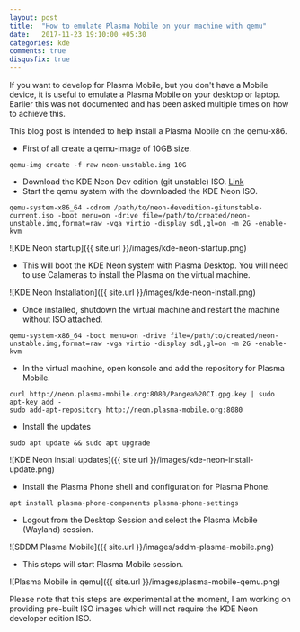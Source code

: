 ```yaml
---
layout: post
title:  "How to emulate Plasma Mobile on your machine with qemu"
date:   2017-11-23 19:10:00 +05:30
categories: kde
comments: true
disqusfix: true
---
```


If you want to develop for Plasma Mobile, but you don't have a Mobile device, it is useful to emulate a Plasma Mobile on your desktop or laptop. Earlier this was not documented and has been asked multiple times on how to achieve this.


This blog post is intended to help install a Plasma Mobile on the qemu-x86.

* First of all create a qemu-image of 10GB size.

```
qemu-img create -f raw neon-unstable.img 10G
```

* Download the KDE Neon Dev edition (git unstable) ISO. [Link](https://files.kde.org/neon/images/neon-devedition-gitunstable/current/neon-devedition-gitunstable-current.iso)
* Start the qemu system with the downloaded the KDE Neon ISO.

```
qemu-system-x86_64 -cdrom /path/to/neon-devedition-gitunstable-current.iso -boot menu=on -drive file=/path/to/created/neon-unstable.img,format=raw -vga virtio -display sdl,gl=on -m 2G -enable-kvm
```

![KDE Neon startup]({{ site.url }}/images/kde-neon-startup.png)

* This will boot the KDE Neon system with Plasma Desktop. You will need to use Calameras to install the Plasma on the virtual machine.

![KDE Neon Installation]({{ site.url }}/images/kde-neon-install.png)

* Once installed, shutdown the virtual machine and restart the machine without ISO attached.

```
qemu-system-x86_64 -boot menu=on -drive file=/path/to/created/neon-unstable.img,format=raw -vga virtio -display sdl,gl=on -m 2G -enable-kvm
```

* In the virtual machine, open konsole and add the repository for Plasma Mobile.

```
curl http://neon.plasma-mobile.org:8080/Pangea%20CI.gpg.key | sudo apt-key add -
sudo add-apt-repository http://neon.plasma-mobile.org:8080
```

* Install the updates

```
sudo apt update && sudo apt upgrade
```

![KDE Neon install updates]({{ site.url }}/images/kde-neon-install-update.png)

* Install the Plasma Phone shell and configuration for Plasma Phone.

```
apt install plasma-phone-components plasma-phone-settings
```

* Logout from the Desktop Session and select the Plasma Mobile (Wayland) session.

![SDDM Plasma Mobile]({{ site.url }}/images/sddm-plasma-mobile.png)

* This steps will start Plasma Mobile session.

![Plasma Mobile in qemu]({{ site.url }}/images/plasma-mobile-qemu.png)

Please note that this steps are experimental at the moment, I am working on providing pre-built ISO images which will not require the KDE Neon developer edition ISO.
